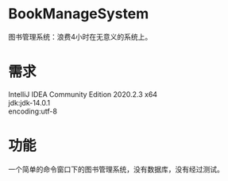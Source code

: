 # BookManageSystem
图书管理系统：浪费4小时在无意义的系统上。  

# 需求
IntelliJ IDEA Community Edition 2020.2.3 x64  
jdk:jdk-14.0.1  
encoding:utf-8  

# 功能
一个简单的命令窗口下的图书管理系统，没有数据库，没有经过测试。
